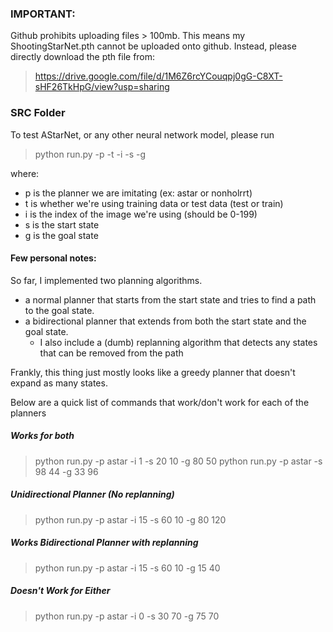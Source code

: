 ### IMPORTANT:

Github prohibits uploading files > 100mb. This means my ShootingStarNet.pth cannot be uploaded onto github. Instead, please directly download the pth file from:

> https://drive.google.com/file/d/1M6Z6rcYCouqpj0gG-C8XT-sHF26TkHpG/view?usp=sharing

### SRC Folder 

To test AStarNet, or any other neural network model, please run 

> python run.py -p -t -i -s -g

where:
- p is the planner we are imitating (ex: astar or nonholrrt)
- t is whether we're using training data or test data (test or train)
- i is the index of the image we're using (should be 0-199)
- s is the start state
- g is the goal state 

#### Few personal notes:

So far, I implemented two planning algorithms. 
- a normal planner that starts from the start state and tries to find a path to the goal state. 
- a bidirectional planner that extends from both the start state and the goal state.
  - I also include a (dumb) replanning algorithm that detects any states that can be removed from the path

Frankly, this thing just mostly looks like a greedy planner that doesn't expand as many states.

Below are a quick list of commands that work/don't work for each of the planners 

##### Works for both 

> python run.py -p astar -i 1 -s 20 10 -g 80 50
> python run.py -p astar -s 98 44 -g 33 96

##### Unidirectional Planner (No replanning)

> python run.py -p astar -i 15 -s 60 10 -g 80 120

##### Works Bidirectional Planner with replanning

> python run.py -p astar -i 15 -s 60 10 -g 15 40

##### Doesn't Work for Either

> python run.py -p astar -i 0 -s 30 70 -g 75 70